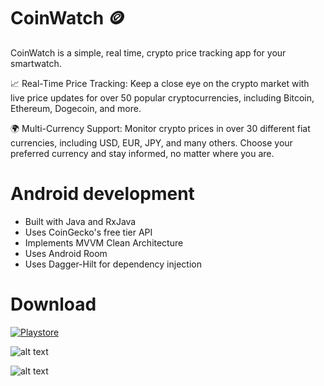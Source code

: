 # CoinWatch 🪙
CoinWatch is a simple, real time, crypto price tracking app for your smartwatch.

📈 Real-Time Price Tracking: Keep a close eye on the crypto market with live price updates for over 50 popular cryptocurrencies, including Bitcoin, Ethereum, Dogecoin, and more.

🌍 Multi-Currency Support: Monitor crypto prices in over 30 different fiat currencies, including USD, EUR, JPY, and many others. Choose your preferred currency and stay informed, no matter where you are.

# Android development

- Built with Java and RxJava
- Uses CoinGecko's free tier API
- Implements MVVM Clean Architecture 
- Uses Android Room
- Uses Dagger-Hilt for dependency injection

# Download

[![Playstore](https://i.imgur.com/egBW0oo.png)](https://play.google.com/store/apps/details?id=com.wearos.coinwatch)

![alt text](https://i.imgur.com/ECjSUp4.png)

![alt text](https://i.imgur.com/l7gtIVa.png)
